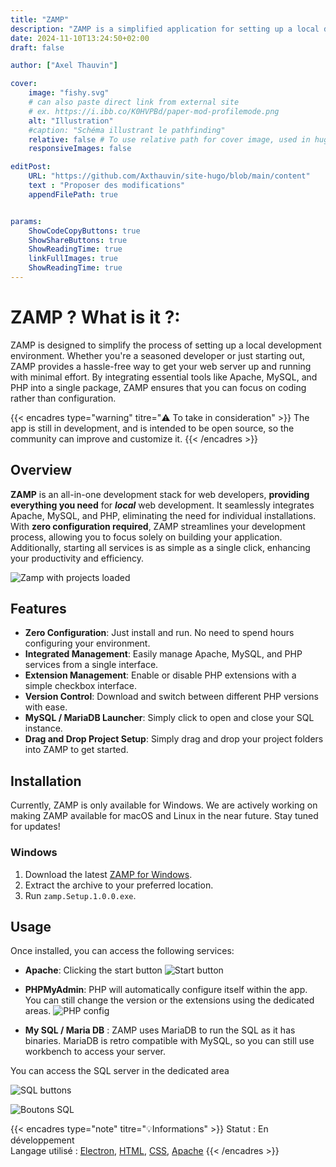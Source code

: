```yaml
---
title: "ZAMP"
description: "ZAMP is a simplified application for setting up a local development server with Apache, MySQL, and PHP without requiring technical configuration."
date: 2024-11-10T13:24:50+02:00
draft: false

author: ["Axel Thauvin"]

cover:
    image: "fishy.svg"
    # can also paste direct link from external site
    # ex. https://i.ibb.co/K0HVPBd/paper-mod-profilemode.png
    alt: "Illustration"
    #caption: "Schéma illustrant le pathfinding"
    relative: false # To use relative path for cover image, used in hugo Page-bundles
    responsiveImages: false

editPost:
    URL: "https://github.com/Axthauvin/site-hugo/blob/main/content"
    text : "Proposer des modifications"
    appendFilePath: true


params:
    ShowCodeCopyButtons: true
    ShowShareButtons: true
    ShowReadingTime: true
    linkFullImages: true
    ShowReadingTime: true
---
```



# ZAMP ? What is it ?:

ZAMP is designed to simplify the process of setting up a local development environment. Whether you're a seasoned developer or just starting out, ZAMP provides a hassle-free way to get your web server up and running with minimal effort. By integrating essential tools like Apache, MySQL, and PHP into a single package, ZAMP ensures that you can focus on coding rather than configuration.



{{< encadres type="warning" titre="⚠️ To take in consideration" >}}
 The app is still in development, and is intended to be open source, so the community can improve and customize it.
{{< /encadres >}}


## Overview

**ZAMP** is an all-in-one development stack for web developers, **providing everything you need** for ***local*** web development. It seamlessly integrates Apache, MySQL, and PHP, eliminating the need for individual installations.
With **zero configuration required**, ZAMP streamlines your development process, allowing you to focus solely on building your application. Additionally, starting all services is as simple as a single click, enhancing your productivity and efficiency.



![Zamp with projects loaded](./src/explanations/ZAMP-interface.png)

## Features

- **Zero Configuration**: Just install and run. No need to spend hours configuring your environment.
- **Integrated Management**: Easily manage Apache, MySQL, and PHP services from a single interface.
- **Extension Management**: Enable or disable PHP extensions with a simple checkbox interface.
- **Version Control**: Download and switch between different PHP versions with ease.
- **MySQL / MariaDB Launcher**: Simply click to open and close your SQL instance.
- **Drag and Drop Project Setup**: Simply drag and drop your project folders into ZAMP to get started.

## Installation

Currently, ZAMP is only available for Windows. We are actively working on making ZAMP available for macOS and Linux in the near future. Stay tuned for updates!

### Windows

1. Download the latest [ZAMP for Windows](https://github.com/Axthauvin/ZAMP/releases/download/Windows-0.0.2/zamp.Setup.0.1.2.exe).
2. Extract the archive to your preferred location.
3. Run `zamp.Setup.1.0.0.exe`.


## Usage

Once installed, you can access the following services:

- **Apache**: Clicking the start button 
![Start button](./src/explanations/Startbutton.png)

- **PHPMyAdmin**: PHP will automatically configure itself within the app. 
You can still change the version or the extensions using the dedicated areas.
![PHP config](./src/explanations/PHPConfig.png)

- **My SQL / Maria DB** : ZAMP uses MariaDB to run the SQL as it has binaries. MariaDB is retro compatible with MySQL, so you can still use workbench to access your server.

You can access the SQL server in the dedicated area

![SQL buttons](./src/explanations/MYSQL.png)

![Boutons SQL](/MYSQL.png)

{{< encadres type="note" titre="💡Informations" >}}
  Statut : En développement <br>
  Langage utilisé : <a href="https://www.electronjs.org/">Electron</a>, <a href="https://developer.mozilla.org/fr/docs/Web/HTML">HTML</a>, <a href="https://developer.mozilla.org/fr/docs/Web/CSS">CSS</a>, <a href="https://httpd.apache.org">Apache</a>
{{< /encadres >}}




